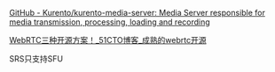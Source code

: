 [GitHub - Kurento/kurento-media-server: Media Server responsible for media transmission, processing, loading and recording](https://github.com/Kurento/kurento-media-server)

[WebRTC三种开源方案！_51CTO博客_成熟的webrtc开源](https://blog.51cto.com/u_14653665/5114797)

SRS只支持SFU
